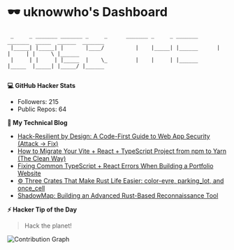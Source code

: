 
# 🕶️  uknowwho's Dashboard

```
 _     _ _______ _______ _     _      _______ _     _ _______      _______  _____  ______  _______
 |_____| |_____| |       |____/          |    |_____| |______      |       |     | |     \ |______
 |     | |     | |_____  |    \_         |    |     | |______      |_____  |_____| |_____/ |______
                                                                                                  
```

**💻  GitHub Hacker Stats**
- Followers: 215
- Public Repos: 64

**📝  My Technical Blog**


<!-- BLOG-POST-LIST:START -->
- [Hack-Resilient by Design: A Code-First Guide to Web App Security &lpar;Attack → Fix&rpar;](https://levelup.gitconnected.com/hack-resilient-by-design-a-code-first-guide-to-web-app-security-attack-fix-a23d84e2e0ca?source=rss-b62bf3bb75c7------2)
- [How to Migrate Your Vite + React + TypeScript Project from npm to Yarn &lpar;The Clean Way&rpar;](https://levelup.gitconnected.com/how-to-migrate-your-vite-react-typescript-project-from-npm-to-yarn-the-clean-way-051001020f36?source=rss-b62bf3bb75c7------2)
- [Fixing Common TypeScript + React Errors When Building a Portfolio Website](https://medium.com/@md.abir1203/fixing-common-typescript-react-errors-when-building-a-portfolio-website-721ed659f704?source=rss-b62bf3bb75c7------2)
- [⚙️ Three Crates That Make Rust Life Easier: color-eyre, parking_lot, and once_cell](https://medium.com/rustaceans/%EF%B8%8F-three-crates-that-make-rust-life-easier-color-eyre-parking-lot-and-once-cell-5c778b9d5af1?source=rss-b62bf3bb75c7------2)
- [ShadowMap: Building an Advanced Rust-Based Reconnaissance Tool](https://towardsdev.com/shadowmap-building-an-advanced-rust-based-reconnaissance-tool-bfd09bc3d6f4?source=rss-b62bf3bb75c7------2)
<!-- BLOG-POST-LIST:END -->



**⚡ Hacker Tip of the Day**  
> Hack the planet!

![Contribution Graph](https://github-readme-activity-graph.vercel.app/graph?username=mdabir1203&theme=tokyo-night)


